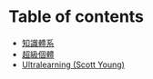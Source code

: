 # Table of contents

* [知識體系](README.md)
* [超級個體](chao-ji-ge-ti.md)
* [Ultralearning \(Scott Young\)](ultralearning-scott-young.md)


